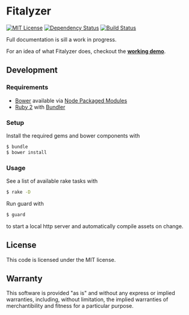 # Fitalyzer

[![MIT License](https://img.shields.io/github/license/razor-x/fitalyzer.svg)](./LICENSE.txt)
[![Dependency Status](https://img.shields.io/gemnasium/razor-x/fitalyzer.svg)](https://gemnasium.com/razor-x/fitalyzer)
[![Build Status](https://img.shields.io/travis/razor-x/fitalyzer/production.svg)](https://travis-ci.org/razor-x/fitalyzer)

Full documentation is sill a work in progress.

For an idea of what Fitalyzer does, checkout the
[**working demo**](https://io.evansosenko.com/fitalyzer/?firebase=scipy-data-fitting).

## Development

### Requirements

- [Bower](http://bower.io/) available via
  [Node Packaged Modules](https://npmjs.org/)
- [Ruby 2](https://www.ruby-lang.org/)
  with [Bundler](http://bundler.io/)

### Setup

Install the required gems and bower components with

````bash
$ bundle
$ bower install
````

### Usage

See a list of available rake tasks with

````bash
$ rake -D
````

Run guard with

````bash
$ guard
````

to start a local http server and automatically compile assets on change.

## License

This code is licensed under the MIT license.

## Warranty

This software is provided "as is" and without any express or
implied warranties, including, without limitation, the implied
warranties of merchantibility and fitness for a particular
purpose.
